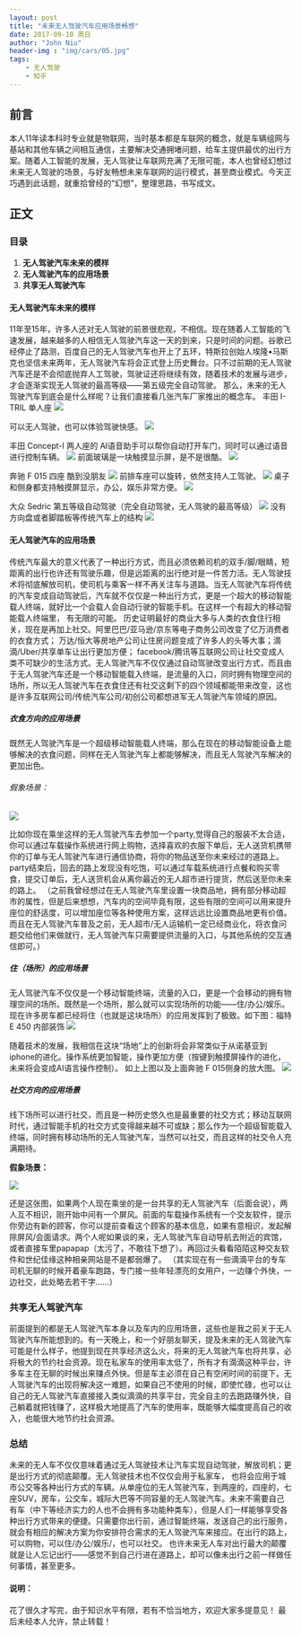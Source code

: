 ```yaml
---
layout: post
title: "未来无人驾驶汽车应用场景畅想"
date: 2017-09-10 周日
author: "John Niu"
header-img : "img/cars/05.jpg"
tags:
    - 无人驾驶
    - 知乎
---
```


## 前言

本人11年读本科时专业就是物联网，当时基本都是车联网的概念，就是车辆组网与基站和其他车辆之间相互通信，主要解决交通拥堵问题，给车主提供最优的出行方案。随着人工智能的发展，无人驾驶让车联网充满了无限可能，本人也曾经幻想过未来无人驾驶的场景，与好友畅想未来车联网的运行模式，甚至商业模式。今天正巧遇到此话题，就重拾曾经的“幻想”，整理思路，书写成文。
## 正文

### 目录
1. **无人驾驶汽车未来的模样**
2. **无人驾驶汽车的应用场景**
3. **共享无人驾驶汽车**

#### 无人驾驶汽车未来的模样

11年至15年，许多人还对无人驾驶的前景很悲观，不相信。现在随着人工智能的飞速发展，越来越多的人相信无人驾驶汽车这一天的到来，只是时间的问题。谷歌已经停止了路测，百度自己的无人驾驶汽车也开上了五环，特斯拉创始人埃隆•马斯克也坚信未来两年，无人驾驶汽车将会正式登上历史舞台。只不过前期的无人驾驶汽车还是不会彻底抛弃人工驾驶，驾驶证还将继续有效，随着技术的发展与进步，才会逐渐实现无人驾驶的最高等级——第五级完全自动驾驶。
那么，未来的无人驾驶汽车到底会是什么样呢？让我们直接看几张汽车厂家推出的概念车。
丰田 I-TRIL
单人座
![](http://johnniu.com/cars/01.png)

可以无人驾驶，也可以体验驾驶快感。
![](http://johnniu.com/cars/02.png)

丰田 Concept-I
两人座的 AI语音助手可以帮你自动打开车门，同时可以通过语音进行控制车辆。
![](http://johnniu.com/cars/03.gif)
前面玻璃是一块触摸显示屏，是不是很酷。
![](http://johnniu.com/cars/04.png)

奔驰 F 015 
四座 酷到没朋友
![](http://johnniu.com/cars/05.png)
前排车座可以旋转，依然支持人工驾驶。
![](http://johnniu.com/cars/06.png)
桌子和侧身都支持触摸屏显示，办公，娱乐非常方便。
![](http://johnniu.com/cars/07.png)

大众 Sedric
第五等级自动驾驶（完全自动驾驶，无人驾驶的最高等级）
![](http://johnniu.com/cars/Sedric.jpg)
没有方向盘或者脚踏板等传统汽车上的结构
![](http://johnniu.com/cars/Sedric_02.jpg)

#### 无人驾驶汽车的应用场景

传统汽车最大的意义代表了一种出行方式，而且必须依赖司机的双手/脚/眼睛，短距离的出行也许还有驾驶乐趣，但是远距离的出行绝对是一件苦力活。无人驾驶技术将彻底解放司机，使司机与乘客一样不再关注车与道路。当无人驾驶汽车将传统的汽车变成自动驾驶后，汽车就不仅仅是一种出行方式，更是一个超大的移动智能载人终端，就好比一个会载人会自动行驶的智能手机。在这样一个有超大的移动智能载人终端里， 有无限的可能。
历史证明最好的商业大多与人类的衣食住行相关，现在是再加上社交。阿里巴巴/亚马逊/京东等电子商务公司改变了亿万消费者的衣食方式； 万达/恒大等房地产公司让住房问题变成了许多人的头等大事；滴滴/Uber/共享单车让出行更加方便； facebook/腾讯等互联网公司让社交变成人类不可缺少的生活方式。无人驾驶汽车不仅仅通过自动驾驶改变出行方式，而且由于无人驾驶汽车还是一个移动智能载入终端，是流量的入口，同时拥有物理空间的场所，所以无人驾驶汽车在衣食住还有社交这剩下的四个领域都能带来改变，这也是许多互联网公司/传统汽车公司/初创公司都想进军无人驾驶汽车领域的原因。
##### 衣食方向的应用场景
既然无人驾驶汽车是一个超级移动智能载人终端，那么在现在的移动智能设备上能够解决的衣食问题，同样在无人驾驶汽车上都能够解决，而且无人驾驶汽车解决的更加出色。
###### 假象场景：
![](http://johnniu.com/cars/08.png)

比如你现在乘坐这样的无人驾驶汽车去参加一个party,觉得自己的服装不太合适，你可以通过车载操作系统进行网上购物，选择喜欢的衣服下单后，无人送货机携带你的订单与无人驾驶汽车进行通信协商，将你的物品送至你未来经过的道路上。party结束后，回去的路上发现没有吃饱，可以通过车载系统进行点餐和购买零食，提交订单后，无人送货机会从离你最近的无人超市进行提货，然后送至你未来的路上。
（之前我曾经想过在无人驾驶汽车里设置一块商品地，拥有部分移动超市的属性，但是后来想想，汽车内的空间毕竟有限，这些有限的空间可以用来提升座位的舒适度，可以增加座位等各种使用方案，这样远远比设置商品地更有价值。而且在无人驾驶汽车普及之前，无人超市/无人运输机一定已经商业化，将衣食问题交给他们来做就行，无人驾驶汽车只需要提供流量的入口，与其他系统的交互通信即可。）
##### 住（场所）的应用场景
无人驾驶汽车不仅仅是一个移动智能终端，流量的入口，更是一个会移动的拥有物理空间的场所。既然是一个场所，那么就可以实现场所的功能——住/办公/娱乐。现在许多房车都已经将住（也就是这块场所）的应用发挥到了极致。如下图：福特 E 450 内部装饰
![](http://johnniu.com/cars/09.png)

随着技术的发展，我相信在这块“场地”上的创新将会非常类似于从诺基亚到iphone的进化。操作系统更加智能，操作更加方便（按键到触摸屏操作的进化，未来将会变成AI语言操作控制）。
如上上图以及上面奔驰 F 015侧身的放大图。 
![](http://johnniu.com/cars/10.jpg)

##### 社交方向的应用场景
线下场所可以进行社交，而且是一种历史悠久也是最重要的社交方式；移动互联网时代，通过智能手机的社交方式变得越来越不可或缺；那么作为一个超级智能载入终端，同时拥有移动场所的无人驾驶汽车，当然可以社交，而且这样的社交令人充满期待。

**假象场景：**

![](http://johnniu.com/cars/08.png)

还是这张图，如果两个人现在乘坐的是一台共享的无人驾驶汽车（后面会说），两人互不相识，刚开始中间有一个屏风。前面的车载操作系统有一个交友软件，提示你旁边有新的顾客，你可以提前查看这个顾客的基本信息，如果有意相识，发起解除屏风/会面请求。两个人呢如果谈的来，无人驾驶汽车自动导航去附近的宾馆，或者直接车里papapap（太污了，不敢往下想了）。再回过头看看陌陌这种交友软件和世纪佳缘这种相亲网站是不是都弱爆了。
（其实现在有一些滴滴平台的专车司机无聊的时候开着豪车跑路，专门接一些年轻漂亮的女用户，一边赚个外快，一边社交，此处略去若干字……）
### 共享无人驾驶汽车

前面提到的都是无人驾驶汽车本身以及车内的应用场景，这些也是我之前关于无人驾驶汽车所能想到的。有一天晚上，和一个好朋友聊天，提及未来的无人驾驶汽车可能是什么样子，他提到现在共享经济这么火，将来的无人驾驶汽车也将共享，必将极大的节约社会资源。现在私家车的使用率太低了，所有才有滴滴这种平台，许多车主在无聊的时候出来赚点外快。但是车主必须在自己有空闲时间的前提下。无人驾驶汽车的出现将解决这一难题，如果自己不使用的时候，即使忙碌，也可以让自己的无人驾驶汽车直接接入类似滴滴的共享平台，完全自主的去跑路赚外快，自己躺着就把钱赚了，这样极大地提高了汽车的使用率，既能够大幅度提高自己的收入，也能很大地节约社会资源。
### 总结

未来的无人车不仅仅意味着通过无人驾驶技术让汽车实现自动驾驶，解放司机；更是出行方式的彻底颠覆。无人驾驶技术也不仅仅会用于私家车， 也将会应用于城市公交等各种出行方式的车辆。从单座位的无人驾驶汽车，到两座的，四座的，七座SUV，房车，公交车，城际大巴等不同容量的无人驾驶汽车。未来不需要自己有车（中下等经济实力的人也不会拥有多功能种类车），但是人们一样能够享受各种出行方式带来的便捷。只需要你出行前，通过智能终端，发送自己的出行服务，就会有相应的解决方案为你安排符合需求的无人驾驶汽车来接应。在出行的路上，可以购物，可以住/办公/娱乐/，也可以社交。
也许未来无人车对出行最大的颠覆就是让人忘记出行——感觉不到自己行进在道路上，却可以像未出行之前一样做任何事情，甚至更多。
#### 说明：
花了很久才写完，由于知识水平有限，若有不恰当地方，欢迎大家多提意见！
最后未经本人允许，禁止转载！